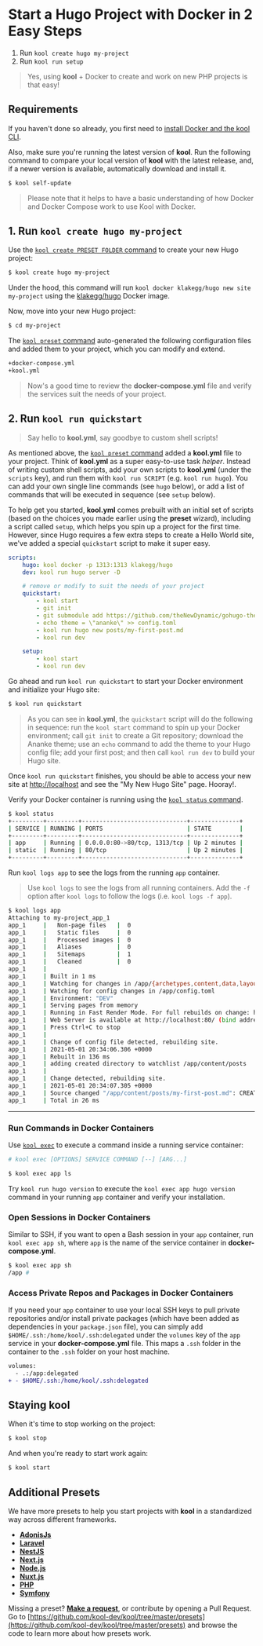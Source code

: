 # Start a Hugo Project with Docker in 2 Easy Steps

1. Run `kool create hugo my-project`
2. Run `kool run setup`

> Yes, using **kool** + Docker to create and work on new PHP projects is that easy!

## Requirements

If you haven't done so already, you first need to [install Docker and the kool CLI](/docs/getting-started/installation).

Also, make sure you're running the latest version of **kool**. Run the following command to compare your local version of **kool** with the latest release, and, if a newer version is available, automatically download and install it.

```bash
$ kool self-update
```

> Please note that it helps to have a basic understanding of how Docker and Docker Compose work to use Kool with Docker.

## 1. Run `kool create hugo my-project`

Use the [`kool create PRESET FOLDER` command](/docs/commands/kool-create) to create your new Hugo project:

```bash
$ kool create hugo my-project
```

Under the hood, this command will run `kool docker klakegg/hugo new site my-project` using the [klakegg/hugo](https://hub.docker.com/r/klakegg/hugo/) Docker image.

Now, move into your new Hugo project:

```bash
$ cd my-project
```

The [`kool preset` command](/docs/commands/kool-preset) auto-generated the following configuration files and added them to your project, which you can modify and extend.

```bash
+docker-compose.yml
+kool.yml
```

> Now's a good time to review the **docker-compose.yml** file and verify the services suit the needs of your project.

## 2. Run `kool run quickstart`

> Say hello to **kool.yml**, say goodbye to custom shell scripts!

As mentioned above, the [`kool preset` command](/docs/commands/kool-preset) added a **kool.yml** file to your project. Think of **kool.yml** as a super easy-to-use task _helper_. Instead of writing custom shell scripts, add your own scripts to **kool.yml** (under the `scripts` key), and run them with `kool run SCRIPT` (e.g. `kool run hugo`). You can add your own single line commands (see `hugo` below), or add a list of commands that will be executed in sequence (see `setup` below).

To help get you started, **kool.yml** comes prebuilt with an initial set of scripts (based on the choices you made earlier using the **preset** wizard), including a script called `setup`, which helps you spin up a project for the first time. However, since Hugo requires a few extra steps to create a Hello World site, we've added a special `quickstart` script to make it super easy.

```yaml
scripts:
	hugo: kool docker -p 1313:1313 klakegg/hugo
	dev: kool run hugo server -D

	# remove or modify to suit the needs of your project
	quickstart:
		- kool start
		- git init
		- git submodule add https://github.com/theNewDynamic/gohugo-theme-ananke.git themes/ananke
		- echo theme = \"ananke\" >> config.toml
		- kool run hugo new posts/my-first-post.md
		- kool run dev

	setup:
		- kool start
		- kool run dev
```

Go ahead and run `kool run quickstart` to start your Docker environment and initialize your Hugo site:

```bash
$ kool run quickstart
```

> As you can see in **kool.yml**, the `quickstart` script will do the following in sequence: run the `kool start` command to spin up your Docker environment; call `git init` to create a Git repository; download the Ananke theme; use an `echo` command to add the theme to your Hugo config file; add your first post; and then call `kool run dev` to build your Hugo site.

Once `kool run quickstart` finishes, you should be able to access your new site at [http://localhost](http://localhost/) and see the "My New Hugo Site" page. Hooray!.

Verify your Docker container is running using the [`kool status` command](/docs/commands/kool-status).

```bash
$ kool status
+---------+---------+------------------------------+--------------+
| SERVICE | RUNNING | PORTS                        | STATE        |
+---------+---------+------------------------------+--------------+
| app     | Running | 0.0.0.0:80->80/tcp, 1313/tcp | Up 2 minutes |
| static  | Running | 80/tcp                       | Up 2 minutes |
+---------+---------+------------------------------+--------------+
```

Run `kool logs app` to see the logs from the running `app` container.

> Use `kool logs` to see the logs from all running containers. Add the `-f` option after `kool logs` to follow the logs (i.e. `kool logs -f app`).

```bash
$ kool logs app
Attaching to my-project_app_1
app_1     |   Non-page files   |  0
app_1     |   Static files     |  0
app_1     |   Processed images |  0
app_1     |   Aliases          |  0
app_1     |   Sitemaps         |  1
app_1     |   Cleaned          |  0
app_1     |
app_1     | Built in 1 ms
app_1     | Watching for changes in /app/{archetypes,content,data,layouts,static}
app_1     | Watching for config changes in /app/config.toml
app_1     | Environment: "DEV"
app_1     | Serving pages from memory
app_1     | Running in Fast Render Mode. For full rebuilds on change: hugo server --disableFastRender
app_1     | Web Server is available at http://localhost:80/ (bind address 0.0.0.0)
app_1     | Press Ctrl+C to stop
app_1     |
app_1     | Change of config file detected, rebuilding site.
app_1     | 2021-05-01 20:34:06.306 +0000
app_1     | Rebuilt in 136 ms
app_1     | adding created directory to watchlist /app/content/posts
app_1     |
app_1     | Change detected, rebuilding site.
app_1     | 2021-05-01 20:34:07.305 +0000
app_1     | Source changed "/app/content/posts/my-first-post.md": CREATE
app_1     | Total in 26 ms
```

---

### Run Commands in Docker Containers

Use [`kool exec`](/docs/commands/kool-exec) to execute a command inside a running service container:

```bash
# kool exec [OPTIONS] SERVICE COMMAND [--] [ARG...]

$ kool exec app ls
```

Try `kool run hugo version` to execute the `kool exec app hugo version` command in your running `app` container and verify your installation.

### Open Sessions in Docker Containers

Similar to SSH, if you want to open a Bash session in your `app` container, run `kool exec app sh`, where `app` is the name of the service container in **docker-compose.yml**.

```bash
$ kool exec app sh
/app #
```

### Access Private Repos and Packages in Docker Containers

If you need your `app` container to use your local SSH keys to pull private repositories and/or install private packages (which have been added as dependencies in your `package.json` file), you can simply add `$HOME/.ssh:/home/kool/.ssh:delegated` under the `volumes` key of the `app` service in your **docker-compose.yml** file. This maps a `.ssh` folder in the container to the `.ssh` folder on your host machine.

```diff
volumes:
  - .:/app:delegated
+ - $HOME/.ssh:/home/kool/.ssh:delegated
```

## Staying kool

When it's time to stop working on the project:

```bash
$ kool stop
```

And when you're ready to start work again:

```bash
$ kool start
```

## Additional Presets

We have more presets to help you start projects with **kool** in a standardized way across different frameworks.

- **[AdonisJs](/docs/2-Presets/AdonisJs.md)**
- **[Laravel](/docs/2-Presets/Laravel.md)**
- **[NestJS](/docs/2-Presets/NestJS.md)**
- **[Next.js](/docs/2-Presets/NextJS.md)**
- **[Node.js](/docs/2-Presets/NodeJS.md)**
- **[Nuxt.js](/docs/2-Presets/NuxtJS.md)**
- **[PHP](/docs/2-Presets/PHP.md)**
- **[Symfony](/docs/2-Presets/Symfony.md)**

Missing a preset? **[Make a request](https://github.com/kool-dev/kool/issues/new)**, or contribute by opening a Pull Request. Go to [https://github.com/kool-dev/kool/tree/master/presets](https://github.com/kool-dev/kool/tree/master/presets) and browse the code to learn more about how presets work.
